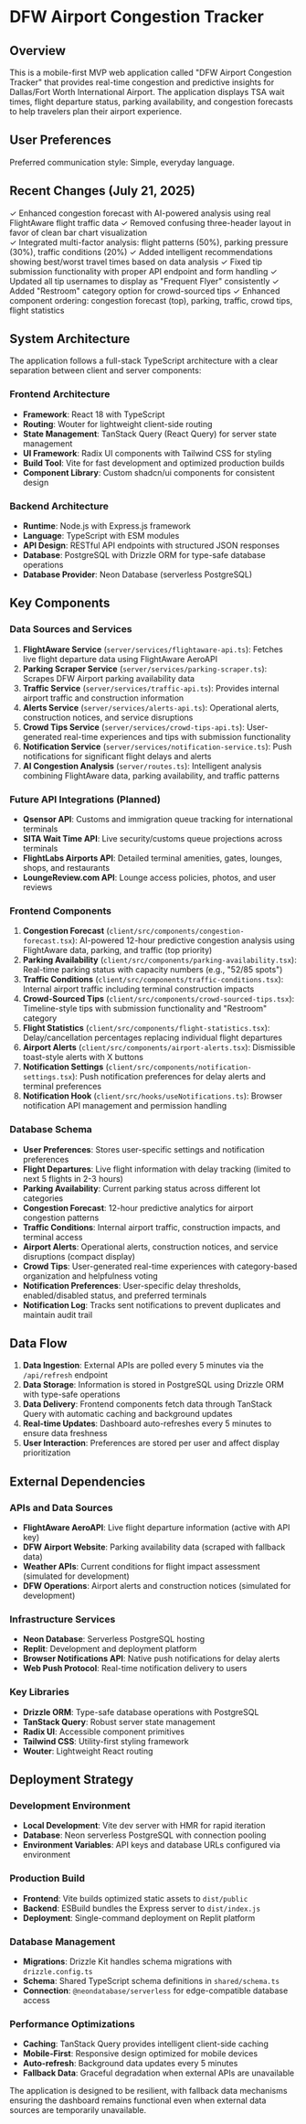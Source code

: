 # DFW Airport Congestion Tracker

## Overview

This is a mobile-first MVP web application called "DFW Airport Congestion Tracker" that provides real-time congestion and predictive insights for Dallas/Fort Worth International Airport. The application displays TSA wait times, flight departure status, parking availability, and congestion forecasts to help travelers plan their airport experience.

## User Preferences

Preferred communication style: Simple, everyday language.

## Recent Changes (July 21, 2025)

✓ Enhanced congestion forecast with AI-powered analysis using real FlightAware flight traffic data
✓ Removed confusing three-header layout in favor of clean bar chart visualization  
✓ Integrated multi-factor analysis: flight patterns (50%), parking pressure (30%), traffic conditions (20%)
✓ Added intelligent recommendations showing best/worst travel times based on data analysis
✓ Fixed tip submission functionality with proper API endpoint and form handling
✓ Updated all tip usernames to display as "Frequent Flyer" consistently
✓ Added "Restroom" category option for crowd-sourced tips
✓ Enhanced component ordering: congestion forecast (top), parking, traffic, crowd tips, flight statistics

## System Architecture

The application follows a full-stack TypeScript architecture with a clear separation between client and server components:

### Frontend Architecture
- **Framework**: React 18 with TypeScript
- **Routing**: Wouter for lightweight client-side routing
- **State Management**: TanStack Query (React Query) for server state management
- **UI Framework**: Radix UI components with Tailwind CSS for styling
- **Build Tool**: Vite for fast development and optimized production builds
- **Component Library**: Custom shadcn/ui components for consistent design

### Backend Architecture
- **Runtime**: Node.js with Express.js framework
- **Language**: TypeScript with ESM modules
- **API Design**: RESTful API endpoints with structured JSON responses
- **Database**: PostgreSQL with Drizzle ORM for type-safe database operations
- **Database Provider**: Neon Database (serverless PostgreSQL)

## Key Components

### Data Sources and Services
1. **FlightAware Service** (`server/services/flightaware-api.ts`): Fetches live flight departure data using FlightAware AeroAPI
2. **Parking Scraper Service** (`server/services/parking-scraper.ts`): Scrapes DFW Airport parking availability data
3. **Traffic Service** (`server/services/traffic-api.ts`): Provides internal airport traffic and construction information
4. **Alerts Service** (`server/services/alerts-api.ts`): Operational alerts, construction notices, and service disruptions
5. **Crowd Tips Service** (`server/services/crowd-tips-api.ts`): User-generated real-time experiences and tips with submission functionality
6. **Notification Service** (`server/services/notification-service.ts`): Push notifications for significant flight delays and alerts
7. **AI Congestion Analysis** (`server/routes.ts`): Intelligent analysis combining FlightAware data, parking availability, and traffic patterns

### Future API Integrations (Planned)
- **Qsensor API**: Customs and immigration queue tracking for international terminals
- **SITA Wait Time API**: Live security/customs queue projections across terminals
- **FlightLabs Airports API**: Detailed terminal amenities, gates, lounges, shops, and restaurants
- **LoungeReview.com API**: Lounge access policies, photos, and user reviews

### Frontend Components
1. **Congestion Forecast** (`client/src/components/congestion-forecast.tsx`): AI-powered 12-hour predictive congestion analysis using FlightAware data, parking, and traffic (top priority)
2. **Parking Availability** (`client/src/components/parking-availability.tsx`): Real-time parking status with capacity numbers (e.g., "52/85 spots")
3. **Traffic Conditions** (`client/src/components/traffic-conditions.tsx`): Internal airport traffic including terminal construction impacts
4. **Crowd-Sourced Tips** (`client/src/components/crowd-sourced-tips.tsx`): Timeline-style tips with submission functionality and "Restroom" category
5. **Flight Statistics** (`client/src/components/flight-statistics.tsx`): Delay/cancellation percentages replacing individual flight departures
6. **Airport Alerts** (`client/src/components/airport-alerts.tsx`): Dismissible toast-style alerts with X buttons
7. **Notification Settings** (`client/src/components/notification-settings.tsx`): Push notification preferences for delay alerts and terminal preferences
8. **Notification Hook** (`client/src/hooks/useNotifications.ts`): Browser notification API management and permission handling

### Database Schema
- **User Preferences**: Stores user-specific settings and notification preferences
- **Flight Departures**: Live flight information with delay tracking (limited to next 5 flights in 2-3 hours)
- **Parking Availability**: Current parking status across different lot categories
- **Congestion Forecast**: 12-hour predictive analytics for airport congestion patterns
- **Traffic Conditions**: Internal airport traffic, construction impacts, and terminal access
- **Airport Alerts**: Operational alerts, construction notices, and service disruptions (compact display)
- **Crowd Tips**: User-generated real-time experiences with category-based organization and helpfulness voting
- **Notification Preferences**: User-specific delay thresholds, enabled/disabled status, and preferred terminals
- **Notification Log**: Tracks sent notifications to prevent duplicates and maintain audit trail

## Data Flow

1. **Data Ingestion**: External APIs are polled every 5 minutes via the `/api/refresh` endpoint
2. **Data Storage**: Information is stored in PostgreSQL using Drizzle ORM with type-safe operations
3. **Data Delivery**: Frontend components fetch data through TanStack Query with automatic caching and background updates
4. **Real-time Updates**: Dashboard auto-refreshes every 5 minutes to ensure data freshness
5. **User Interaction**: Preferences are stored per user and affect display prioritization

## External Dependencies

### APIs and Data Sources
- **FlightAware AeroAPI**: Live flight departure information (active with API key)
- **DFW Airport Website**: Parking availability data (scraped with fallback data)
- **Weather APIs**: Current conditions for flight impact assessment (simulated for development)
- **DFW Operations**: Airport alerts and construction notices (simulated for development)

### Infrastructure Services
- **Neon Database**: Serverless PostgreSQL hosting
- **Replit**: Development and deployment platform
- **Browser Notifications API**: Native push notifications for delay alerts
- **Web Push Protocol**: Real-time notification delivery to users

### Key Libraries
- **Drizzle ORM**: Type-safe database operations with PostgreSQL
- **TanStack Query**: Robust server state management
- **Radix UI**: Accessible component primitives
- **Tailwind CSS**: Utility-first styling framework
- **Wouter**: Lightweight React routing

## Deployment Strategy

### Development Environment
- **Local Development**: Vite dev server with HMR for rapid iteration
- **Database**: Neon serverless PostgreSQL with connection pooling
- **Environment Variables**: API keys and database URLs configured via environment

### Production Build
- **Frontend**: Vite builds optimized static assets to `dist/public`
- **Backend**: ESBuild bundles the Express server to `dist/index.js`
- **Deployment**: Single-command deployment on Replit platform

### Database Management
- **Migrations**: Drizzle Kit handles schema migrations with `drizzle.config.ts`
- **Schema**: Shared TypeScript schema definitions in `shared/schema.ts`
- **Connection**: `@neondatabase/serverless` for edge-compatible database access

### Performance Optimizations
- **Caching**: TanStack Query provides intelligent client-side caching
- **Mobile-First**: Responsive design optimized for mobile devices
- **Auto-refresh**: Background data updates every 5 minutes
- **Fallback Data**: Graceful degradation when external APIs are unavailable

The application is designed to be resilient, with fallback data mechanisms ensuring the dashboard remains functional even when external data sources are temporarily unavailable.